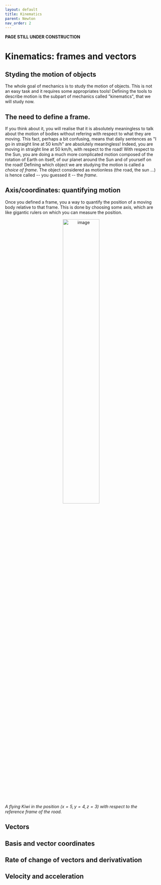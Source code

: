 ```yaml
---
layout: default
title: Kinematics
parent: Newton
nav_order: 2
---
```

**PAGE STILL UNDER CONSTRUCTION**

# Kinematics: frames and vectors

## Styding the motion of objects

The whole goal of mechanics is to study the motion of objects. This is not an easy task and it requires some appropriates tools! Defining the tools to describe motion is the subpart of mechanics called "kinematics", that we will study now.

## The need to define a frame.

If you think about it, you will realise that it is absolutely meaningless to talk about the motion of bodies without refering with respect to what they are moving. This fact, perhaps a  bit confusing, means that daily sentences as "I go in straight line at 50 km/h" are absolutely meaningless! Indeed, you are moving in straight line at 50 km/h, with respect to the road! With respect to the Sun, you are doing a much more complicated motion composed of the rotation of Earth on itself, of our planet around the Sun and of yourself on the road!
Defining which object we are studying the motion is called a *choice of frame*. The object considered as motionless (the road, the sun ...) is hence called -- you guessed it -- the *frame*.

## Axis/coordinates: quantifying motion

Once you defined a frame, you a way to quantify the position of a moving body relative to that frame. This is done by choosing some axis, which are like gigantic rulers on which you can measure the position.

<p align="center">
<img src="../images/frame.png" alt="image" width="49%" height="auto">
</p>

*A flying Kiwi in the position $(x=5,y=4,z=3)$ with respect to the reference frame of the road.*

## Vectors

## Basis and vector coordinates

## Rate of change of vectors and derivativation

## Velocity and acceleration

